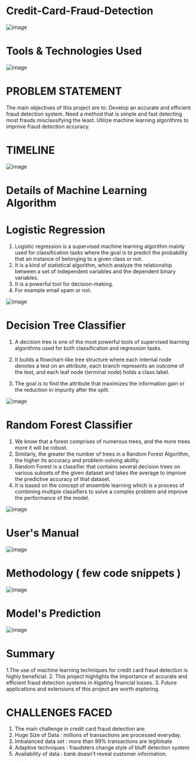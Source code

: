 # Credit-Card-Fraud-Detection

![image](https://github.com/Sudhansu352010/Credit-Card-Fraud-Detection-/assets/131376814/176bf265-b6c9-44dd-9cc3-01b3603d74a9)

# Tools & Technologies Used
![image](https://github.com/Sudhansu352010/Credit-Card-Fraud-Detection-/assets/131376814/61ae0c1a-1d79-412e-9ee0-155a7eb721e8)


# PROBLEM STATEMENT
The main objectives of this project are to:
Develop an accurate and efficient fraud detection system.
Need a method that is simple and fast detecting most frauds misclassifying the least.
Utilize machine learning algorithms to improve fraud detection accuracy.

# TIMELINE
![image](https://github.com/Sudhansu352010/Credit-Card-Fraud-Detection-/assets/131376814/1a4b1488-b27a-4e7a-b292-641276420d6c)

#  Details of Machine Learning Algorithm
# Logistic Regression
1. Logistic regression is a supervised machine learning algorithm mainly used for classification tasks where the goal is to predict the probability that an instance of belonging to a given class or not.
2. It is a kind of statistical algorithm, which analyze the relationship between a set of independent variables and the dependent binary variables.
3. It is a powerful tool for decision-making.
4. For example email spam or not. 


![image](https://github.com/Sudhansu352010/Credit-Card-Fraud-Detection-/assets/131376814/6e2b676e-2a00-447a-9b82-d9ed4f8bf0ec)

# Decision Tree Classifier
1. A decision tree is one of the most powerful tools of supervised learning algorithms used for both classification and regression tasks.

2. It builds a flowchart-like tree structure where each internal node denotes a test on an attribute, each branch represents an outcome of the test, and each leaf node (terminal node) holds a class label. 

3. The goal is to find the attribute that maximizes the information gain or the reduction in impurity after the split.
   
![image](https://github.com/Sudhansu352010/Credit-Card-Fraud-Detection-/assets/131376814/b077962f-74e4-4d9d-ae0c-7c4400c7f5fc)

# Random Forest Classifier
1. We know that a forest comprises of numerous trees, and the more trees more it will be robust.
2. Similarly, the greater the number of trees in a Random Forest Algorithm, the higher its accuracy and problem-solving ability.
3. Random Forest is a classifier that contains several decision trees on various subsets of the given dataset and takes the average to improve the predictive accuracy of that dataset.
4. It is based on the concept of ensemble learning which is a process of combining multiple classifiers to solve a complex problem and improve the performance of the model.
   
![image](https://github.com/Sudhansu352010/Credit-Card-Fraud-Detection-/assets/131376814/1ba0ef7d-058c-43e0-9bee-9c1043dc64fd)



# User's Manual
![image](https://github.com/Sudhansu352010/Credit-Card-Fraud-Detection-/assets/131376814/4ae8677a-2a6e-4f24-80f5-5403fd76621b)

# Methodology ( few code snippets )
![image](https://github.com/Sudhansu352010/Credit-Card-Fraud-Detection-/assets/131376814/91db335b-4de1-424e-a561-ce6eb3f14af0)


# Model's Prediction
![image](https://github.com/Sudhansu352010/Credit-Card-Fraud-Detection-/assets/131376814/129b72f7-e661-4683-84d8-2eeeb2f68092)

# Summary
1.The use of machine learning techniques for credit card fraud detection is highly beneficial. 
2. This project highlights the importance of accurate and efficient fraud detection systems in itigating financial losses. 
3. Future applications and extensions of this project are worth exploring.

# CHALLENGES FACED
1. The main challenge in credit card fraud detection are:
2. Huge Size of Data : millions of transactions are processed everyday.
3. Imbalanced data set : more than 99% transactions  are  legitimate
4. Adaptive techniques :  fraudsters change style of bluff detection system
5. Availability of data :  bank  doesn’t reveal customer information.




